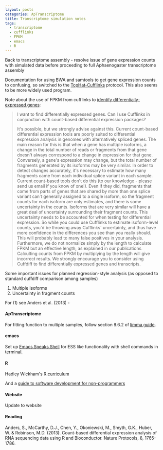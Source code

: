 ```yaml
---
layout: posts
categories: ApTranscriptome
title: Transcriptome simulation notes
tags:
  - transcriptome
  - cufflinks
  - FPKM
  - emacs
  - R
---
```


Back to transcriptome assembly - resolve issue of gene expression counts with simulated data before proceeding to full Aphaenogaster transcriptome assembly

Documentation for using BWA and samtools to get gene expression counts to confusing, so switched to the [TopHat-Cufflinks](http://cufflinks.cbcb.umd.edu/) protocol. This also seems to be more widely used program.

Note about the use of FPKM from cufflinks to [identify differentially-expressed genes](http://cufflinks.cbcb.umd.edu/faq.html#count): 

> I want to find differentially expressed genes. Can I use Cufflinks in conjunction with count-based differential expression packages?
>
> It's possible, but we strongly advise against this. Current count-based differential expression tools are poorly suited to differential expression analysis in genomes with alternatively spliced genes. The main reason for this is that when a gene has multiple isoforms, a change in the total number of reads or fragments from that gene doesn't always correspond to a change in expression for that gene. Conversely, a gene's expression may change, but the total number of fragments generated by its isoforms may be very similar. In order to detect changes accurately, it's necessary to estimate how many fragments came from each individual splice variant in each sample. Current count-based tools don't do this (to our knowledge - please send us email if you know of one!). Even if they did, fragments that come from parts of genes that are shared by more than one splice variant can't generally assigned to a single isoform, so the fragment counts for each isoform are only estimates, and there is some uncertainty in the counts. Isoforms that are very similar will have a great deal of uncertainty surrounding their fragment counts. This uncertainty needs to be accounted for when testing for differential expression. So while you could use Cufflinks to estimate isoform-level counts, you'd be throwing away Cufflinks' uncertainty, and thus have more confidence in the differences you see than you really should. This will probably lead to many false positives in your analysis. Furthermore, we do not normalize simply by the length to calculate FPKM but an effective length, as explained in our publications. Calculting counts from FPKM by multiplying by the length will give incorrect results. We strongly encourage you to consider using Cuffdiff to find differentially expressed genes and transcripts.

Some important issues for planned regression-style analysis (as opposed to standard cuffdiff comparison among samples)

1) Multiple isoforms
2) Uncertainty in fragment counts

For (1) see Anders et al. (2013) - 

#### ApTranscriptome

For fitting function to multiple samples, follow section 8.6.2 of [limma guide](http://www.bioconductor.org/packages/2.12/bioc/html/limma.html). 


#### emacs

Set up [Emacs Speaks Shell](http://www.emacswiki.org/emacs/essh.el) for ESS like functionality with shell commands in terminal.

#### R

Hadley Wickham's [R curriculum](https://gist.github.com/hadley/6734639)

And a [guide to software development for non-programmers](http://simplystatistics.org/2013/10/07/the-leek-group-policy-for-developing-sustainable-r-packages/)

#### Website

Update to website

#### Reading

Anders, S., McCarthy, D.J., Chen, Y., Okoniewski, M., Smyth, G.K., Huber, W. & Robinson, M.D. (2013). Count-based differential expression analysis of RNA sequencing data using R and Bioconductor. Nature Protocols, 8, 1765–1786.


